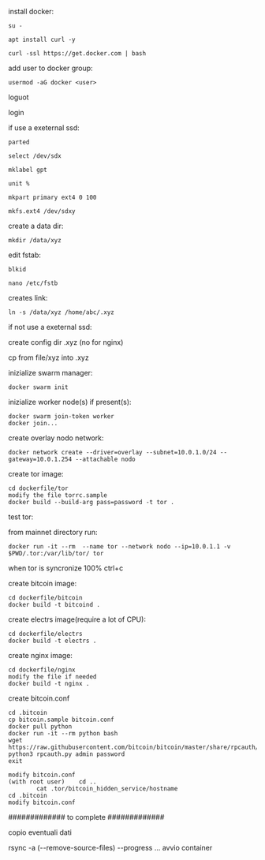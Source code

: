 install docker:

    su -

    apt install curl -y
 
    curl -ssl https://get.docker.com | bash

add user to docker group:

    usermod -aG docker <user>

loguot

login

if use a exeternal ssd:

    parted

    select /dev/sdx

    mklabel gpt

    unit %

    mkpart primary ext4 0 100

    mkfs.ext4 /dev/sdxy


create a data dir:

    mkdir /data/xyz

edit fstab:

    blkid

    nano /etc/fstb

creates link:

    ln -s /data/xyz /home/abc/.xyz


if not use a exeternal ssd:


  create config dir .xyz (no for nginx)

  cp from file/xyz into .xyz


inizialize swarm manager:

    docker swarm init

inizialize worker node(s) if present(s):

    docker swarm join-token worker
    docker join...

create overlay nodo network:

    docker network create --driver=overlay --subnet=10.0.1.0/24 --gateway=10.0.1.254 --attachable nodo

create tor image:

    cd dockerfile/tor
    modify the file torrc.sample
    docker build --build-arg pass=password -t tor .

test tor:

from mainnet directory run:

    docker run -it --rm  --name tor --network nodo --ip=10.0.1.1 -v $PWD/.tor:/var/lib/tor/ tor 

when tor is syncronize 100% ctrl+c

create bitcoin image:

    cd dockerfile/bitcoin
    docker build -t bitcoind .

create electrs image(require a lot of CPU):

    cd dockerfile/electrs
    docker build -t electrs .

create nginx image:

    cd dockerfile/nginx
    modify the file if needed
    docker build -t nginx .





create bitcoin.conf

    cd .bitcoin
    cp bitcoin.sample bitcoin.conf
    docker pull python
    docker run -it --rm python bash
    wget https://raw.githubusercontent.com/bitcoin/bitcoin/master/share/rpcauth/rpcauth.py
    python3 rpcauth.py admin password
    exit

    modify bitcoin.conf
    (with root user) 	cd ..
			cat .tor/bitcoin_hidden_service/hostname 
    cd .bitcoin
    modify bitcoin.conf

#############
to complete
#############




copio eventuali dati

rsync -a (--remove-source-files) --progress ...
avvio container
